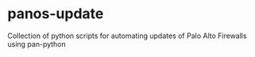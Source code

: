 # panos-update
Collection of python scripts for automating updates of Palo Alto Firewalls using pan-python
